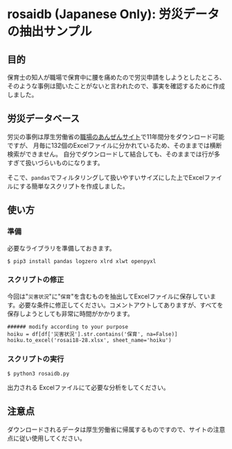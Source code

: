 # rosaidb (Japanese Only): 労災データの抽出サンプル

## 目的
保育士の知人が職場で保育中に腰を痛めたので労災申請をしようとしたところ、そのような事例は聞いたことがないと言われたので、事実を確認するために作成しました。

## 労災データベース
労災の事例は厚生労働省の[職場のあんぜんサイト](http://anzeninfo.mhlw.go.jp/anzen_pgm/SHISYO_FND.aspx)で11年間分をダウンロード可能ですが、
月毎に132個のExcelファイルに分かれているため、そのままでは横断検索ができません。
自分でダウンロードして結合しても、そのままでは行が多すぎて扱いづらいものになります。

そこで、`pandas`でフィルタリングして扱いやすいサイズにした上でExcelファイルにする簡単なスクリプトを作成しました。

## 使い方
### 準備
必要なライブラリを準備しておきます。

```
$ pip3 install pandas logzero xlrd xlwt openpyxl
```

### スクリプトの修正
今回は"`災害状況`"に"`保育`"を含むものを抽出してExcelファイルに保存しています。必要な条件に修正してください。コメントアウトしてありますが、すべてを保存しようとしても非常に時間がかかります。

```
###### modify according to your purpose 
hoiku = df[df['災害状況'].str.contains('保育', na=False)]
hoiku.to_excel('rosai18-28.xlsx', sheet_name='hoiku')
```

### スクリプトの実行
```
$ python3 rosaidb.py
```
出力される Excelファイルにて必要な分析をしてください。

## 注意点
ダウンロードされるデータは厚生労働省に帰属するものですので、サイトの注意点に従い使用してください。
